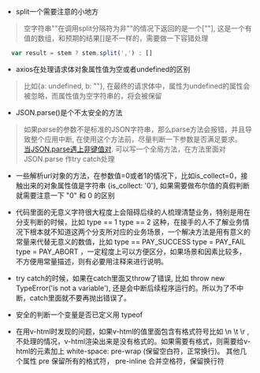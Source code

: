 <!--
 * @Description: 
 * @Version: 1.0.0
 * @Autor: yin gang
 * @Date: 2020-09-28 16:37:42
 * @LastEditors: yin gang
 * @LastEditTime: 2020-11-07 14:54:10
-->
* split一个需要注意的小地方    
> 空字符串""在调用split分隔符为非""的情况下返回的是一个[""], 这是一个有值的数组，和预期的结果[]是不一样的，需要做一下容错处理
```javascript
  var result = stem ? stem.split(',') : []
```

* axios在处理请求体对象属性值为空或者undefined的区别    
> 比如{a: undefined, b: ""}, 在最终的请求体中，属性为undefined的属性会被忽略，而属性值为空字符串的，将会被保留

* JSON.parse()是个不太安全的方法    
> 如果parse的参数不是标准的JSON字符串，那么parse方法会报错，并且导致整个应用中断, 在使用这个方法前，尽量判断一下参数是否满足要求。<br/>[当JSON.parse遇上非键值对](https://juejin.im/post/6844903661651542029). 可以写一个全局方法，在方法里面对JSON.parse 作try catch处理

* 一些解析url对象的方法，在参数值=0或者1的情况下，比如is_collect=0，接触出来的对象属性值是字符串 {is_collect: '0'}, 如果需要做布尔值的真假判断就需要注意一下 "0" 和 0 的区别

* 代码里面的无意义字符很大程度上会阻碍后续的人梳理清楚业务，特别是用在分支判断的时候，比如 type == 1 type == 2 这种，在接手的人不了解业务情况下根本就不知道这两个分支所对应的业务场景，一个解决方法是用有意义的常量来代替无意义的数值，比如 type == PAY_SUCCESS type = PAY_FAIL type = PAY_ABORT ，一定程度上可以方便区分，如果场景和因素比较多，不方便用常量描述，则有必要用注释来进行说明。

* try catch的时候，如果在catch里面又throw了错误, 比如 throw new TypeError('is not a variable'), 还是会中断后续程序运行的。所以为了不中断，catch里面就不要再抛出错误了。

* 安全的判断一个变量是否已定义用 typeof

* 在用v-html时发现的问题，如果v-html的值里面包含有格式符号比如 \n \t \r ,不处理的情况，v-html渲染出来是没有格式的。如果需要有格式，则需要给v-html的元素加上 white-space: pre-wrap (保留空白符，正常换行)。 其他几个属性 pre 保留所有的格式符， pre-inline 合并空格符，保留换行符